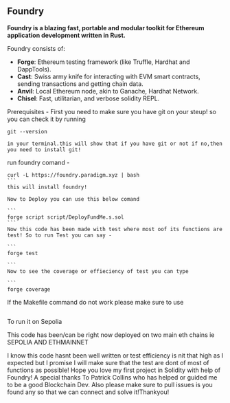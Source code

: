 ## Foundry

**Foundry is a blazing fast, portable and modular toolkit for Ethereum application development written in Rust.**

Foundry consists of:

- **Forge**: Ethereum testing framework (like Truffle, Hardhat and DappTools).
- **Cast**: Swiss army knife for interacting with EVM smart contracts, sending transactions and getting chain data.
- **Anvil**: Local Ethereum node, akin to Ganache, Hardhat Network.
- **Chisel**: Fast, utilitarian, and verbose solidity REPL.

Prerequisites -
First you need to make sure you have git on your steup!
so you can check it by running

```
git --version
 ```    
    in your terminal.this will show that if you have git or not if no,then you need to install git!

run foundry comand -

````
curl -L https://foundry.paradigm.xyz | bash
```
this will install foundry!

Now to Deploy you can use this below comand

```
forge script script/DeployFundMe.s.sol
```
Now this code has been made with test where most oof its functions are test! So to run Test you can say -

```
forge test

```
Now to see the coverage or effieciency of test you can type

```
forge coverage
````

If the Makefile command do not work please make sure to use

```forge script script/DeployfundMe.s.sol:DeployFundMe --rpc-url $(SEPOLIA_RPC_URL) --private-key $(PRIVATE_KEY) --broadcast --verify --etherscan-api-key $(ETHERSCAN_API_KEY) -vvvv
```
 To run it on Sepolia

 
This code has been/can be right now deployed on two main eth chains ie
SEPOLIA AND ETHMAINNET

I know this code hasnt been well written or test efficiency is nit that high as I expected but I promise I will make sure that the test are dont of most of functions as possible! Hope you love my first project in Solidity with help of Foundry! A special thanks To Patrick Collins who has helped or guided me to be a good Blockchain Dev. Also please make sure to pull issues is you found any so that we can connect and solve it!Thankyou!


